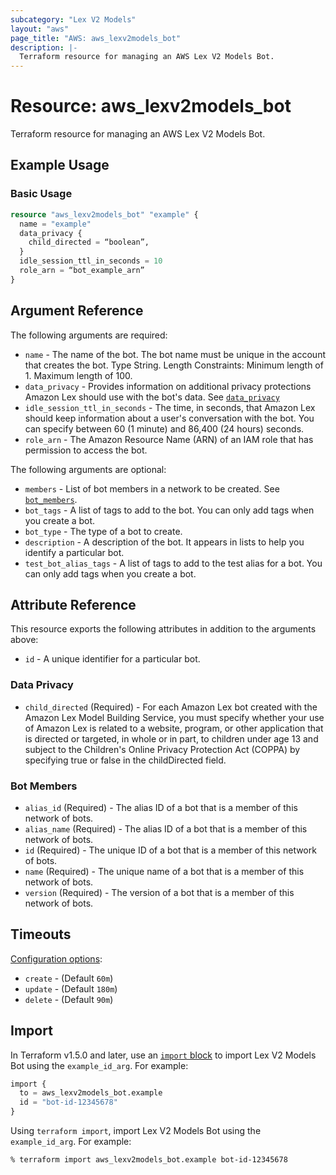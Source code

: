 ```yaml
---
subcategory: "Lex V2 Models"
layout: "aws"
page_title: "AWS: aws_lexv2models_bot"
description: |-
  Terraform resource for managing an AWS Lex V2 Models Bot.
---
```


# Resource: aws_lexv2models_bot

Terraform resource for managing an AWS Lex V2 Models Bot.

## Example Usage

### Basic Usage

```terraform
resource "aws_lexv2models_bot" "example" {
  name = "example"
  data_privacy {
    child_directed = “boolean”,
  }
  idle_session_ttl_in_seconds = 10
  role_arn = “bot_example_arn”
}
```

## Argument Reference

The following arguments are required:

* `name` - The name of the bot. The bot name must be unique in the account that creates the bot. Type String. Length Constraints: Minimum length of 1. Maximum length of 100.
* `data_privacy` - Provides information on additional privacy protections Amazon Lex should use with the bot's data. See [`data_privacy`](#data-privacy)
* `idle_session_ttl_in_seconds` - The time, in seconds, that Amazon Lex should keep information about a user's conversation with the bot. You can specify between 60 (1 minute) and 86,400 (24 hours) seconds.
* `role_arn` - The Amazon Resource Name (ARN) of an IAM role that has permission to access the bot.

The following arguments are optional:

* `members` - List of bot members in a network to be created. See [`bot_members`](#bot-members).
* `bot_tags` - A list of tags to add to the bot. You can only add tags when you create a bot.
* `bot_type` - The type of a bot to create.
* `description` - A description of the bot. It appears in lists to help you identify a particular bot.
* `test_bot_alias_tags` - A list of tags to add to the test alias for a bot. You can only add tags when you create a bot.

## Attribute Reference

This resource exports the following attributes in addition to the arguments above:

* `id` - A unique identifier for a particular bot.


### Data Privacy
* `child_directed` (Required) -  For each Amazon Lex bot created with the Amazon Lex Model Building Service, you must specify whether your use of Amazon Lex is related to a website, program, or other application that is directed or targeted, in whole or in part, to children under age 13 and subject to the Children's Online Privacy Protection Act (COPPA) by specifying true or false in the childDirected field.

### Bot Members
* `alias_id` (Required) - The alias ID of a bot that is a member of this network of bots.
* `alias_name` (Required) - The alias ID of a bot that is a member of this network of bots.
* `id` (Required) - The unique ID of a bot that is a member of this network of bots.
* `name` (Required) - The unique name of a bot that is a member of this network of bots.
* `version` (Required) - The version of a bot that is a member of this network of bots.
## Timeouts

[Configuration options](https://developer.hashicorp.com/terraform/language/resources/syntax#operation-timeouts):

* `create` - (Default `60m`)
* `update` - (Default `180m`)
* `delete` - (Default `90m`)

## Import

In Terraform v1.5.0 and later, use an [`import` block](https://developer.hashicorp.com/terraform/language/import) to import Lex V2 Models Bot using the `example_id_arg`. For example:

```terraform
import {
  to = aws_lexv2models_bot.example
  id = "bot-id-12345678"
}
```

Using `terraform import`, import Lex V2 Models Bot using the `example_id_arg`. For example:

```console
% terraform import aws_lexv2models_bot.example bot-id-12345678
```
